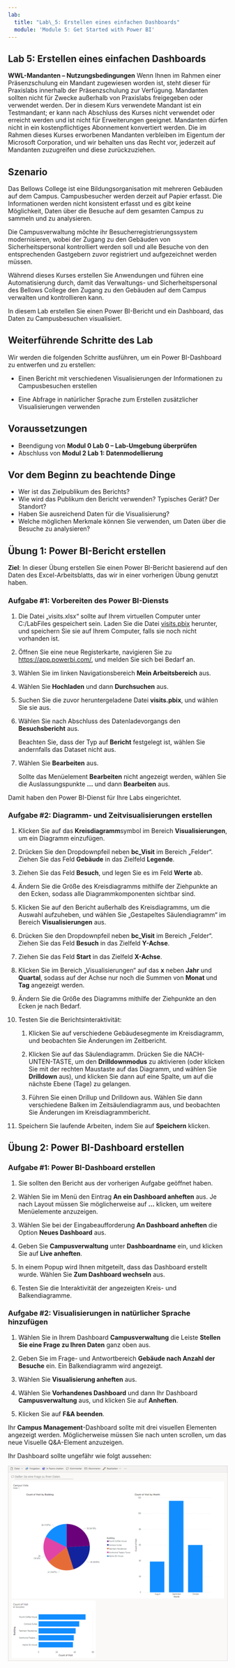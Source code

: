 ```yaml
---
lab:
  title: "Lab\_5: Erstellen eines einfachen Dashboards"
  module: 'Module 5: Get Started with Power BI'
---
```


## Lab 5: Erstellen eines einfachen Dashboards

**WWL-Mandanten – Nutzungsbedingungen** Wenn Ihnen im Rahmen einer Präsenzschulung ein Mandant zugewiesen worden ist, steht dieser für Praxislabs innerhalb der Präsenzschulung zur Verfügung. Mandanten sollten nicht für Zwecke außerhalb von Praxislabs freigegeben oder verwendet werden. Der in diesem Kurs verwendete Mandant ist ein Testmandant; er kann nach Abschluss des Kurses nicht verwendet oder erreicht werden und ist nicht für Erweiterungen geeignet. Mandanten dürfen nicht in ein kostenpflichtiges Abonnement konvertiert werden. Die im Rahmen dieses Kurses erworbenen Mandanten verbleiben im Eigentum der Microsoft Corporation, und wir behalten uns das Recht vor, jederzeit auf Mandanten zuzugreifen und diese zurückzuziehen. 

## Szenario

Das Bellows College ist eine Bildungsorganisation mit mehreren Gebäuden auf dem Campus. Campusbesucher werden derzeit auf Papier erfasst. Die Informationen werden nicht konsistent erfasst und es gibt keine Möglichkeit, Daten über die Besuche auf dem gesamten Campus zu sammeln und zu analysieren.

Die Campusverwaltung möchte ihr Besucherregistrierungssystem modernisieren, wobei der Zugang zu den Gebäuden von Sicherheitspersonal kontrolliert werden soll und alle Besuche von den entsprechenden Gastgebern zuvor registriert und aufgezeichnet werden müssen.

Während dieses Kurses erstellen Sie Anwendungen und führen eine Automatisierung durch, damit das Verwaltungs- und Sicherheitspersonal des Bellows College den Zugang zu den Gebäuden auf dem Campus verwalten und kontrollieren kann.

In diesem Lab erstellen Sie einen Power BI-Bericht und ein Dashboard, das Daten zu Campusbesuchen visualisiert.

## Weiterführende Schritte des Lab

Wir werden die folgenden Schritte ausführen, um ein Power BI-Dashboard zu entwerfen und zu erstellen:

-   Einen Bericht mit verschiedenen Visualisierungen der Informationen zu Campusbesuchen erstellen

-   Eine Abfrage in natürlicher Sprache zum Erstellen zusätzlicher Visualisierungen verwenden

## Voraussetzungen

- Beendigung von **Modul 0 Lab 0 – Lab-Umgebung überprüfen**
- Abschluss von **Modul 2 Lab 1: Datenmodellierung**

## Vor dem Beginn zu beachtende Dinge

-   Wer ist das Zielpublikum des Berichts?
-   Wie wird das Publikum den Bericht verwenden? Typisches Gerät? Der Standort?
-   Haben Sie ausreichend Daten für die Visualisierung?
-   Welche möglichen Merkmale können Sie verwenden, um Daten über die Besuche zu analysieren?

## Übung 1: Power BI-Bericht erstellen

**Ziel**: In dieser Übung erstellen Sie einen Power BI-Bericht basierend auf den Daten des Excel-Arbeitsblatts, das wir in einer vorherigen Übung genutzt haben.

### Aufgabe \#1: Vorbereiten des Power BI-Diensts

1.  Die Datei „visits.xlsx“ sollte auf Ihrem virtuellen Computer unter C:/LabFiles gespeichert sein. Laden Sie die Datei [visits.pbix](https://github.com/MicrosoftLearning/PL-900-Microsoft-Power-Platform-Fundamentals/raw/master/Allfiles/visits.pbix) herunter, und speichern Sie sie auf Ihrem Computer, falls sie noch nicht vorhanden ist.

2.  Öffnen Sie eine neue Registerkarte, navigieren Sie zu <https://app.powerbi.com/>, und melden Sie sich bei Bedarf an.

3.  Wählen Sie im linken Navigationsbereich **Mein Arbeitsbereich** aus.

5.  Wählen Sie **Hochladen** und dann **Durchsuchen** aus.

6.  Suchen Sie die zuvor heruntergeladene Datei **visits.pbix**, und wählen Sie sie aus. 

7.  Wählen Sie nach Abschluss des Datenladevorgangs den **Besuchsbericht** aus.

    Beachten Sie, dass der Typ auf **Bericht** festgelegt ist, wählen Sie andernfalls das Dataset nicht aus.

8.  Wählen Sie **Bearbeiten** aus. 

    Sollte das Menüelement **Bearbeiten** nicht angezeigt werden, wählen Sie die Auslassungspunkte **...** und dann **Bearbeiten** aus.

Damit haben den Power BI-Dienst für Ihre Labs eingerichtet.


### Aufgabe \#2: Diagramm- und Zeitvisualisierungen erstellen

1.  Klicken Sie auf das **Kreisdiagramm**symbol im Bereich **Visualisierungen**, um ein Diagramm einzufügen.

2.  Drücken Sie den Dropdownpfeil neben **bc_Visit** im Bereich „Felder“. Ziehen Sie das Feld **Gebäude** in das Zielfeld **Legende**.

3.  Ziehen Sie das Feld **Besuch**, und legen Sie es im Feld **Werte** ab.

4.  Ändern Sie die Größe des Kreisdiagramms mithilfe der Ziehpunkte an den Ecken, sodass alle Diagrammkomponenten sichtbar sind.

5.  Klicken Sie auf den Bericht außerhalb des Kreisdiagramms, um die Auswahl aufzuheben, und wählen Sie „Gestapeltes Säulendiagramm“ im Bereich **Visualisierungen** aus.

6.  Drücken Sie den Dropdownpfeil neben **bc_Visit** im Bereich „Felder“. Ziehen Sie das Feld **Besuch** in das Zielfeld **Y-Achse**.

7.  Ziehen Sie das Feld **Start** in das Zielfeld **X-Achse**.

8.  Klicken Sie im Bereich „Visualisierungen“ auf das **x** neben **Jahr** und **Quartal**, sodass auf der Achse nur noch die Summen von **Monat** und **Tag** angezeigt werden.

9.  Ändern Sie die Größe des Diagramms mithilfe der Ziehpunkte an den Ecken je nach Bedarf.

10. Testen Sie die Berichtsinteraktivität:

    1.  Klicken Sie auf verschiedene Gebäudesegmente im Kreisdiagramm, und beobachten Sie Änderungen im Zeitbericht.

    2.  Klicken Sie auf das Säulendiagramm. Drücken Sie die NACH-UNTEN-TASTE, um den **Drilldownmodus** zu aktivieren (oder klicken Sie mit der rechten Maustaste auf das Diagramm, und wählen Sie **Drilldown** aus), und klicken Sie dann auf eine Spalte, um auf die nächste Ebene (Tage) zu gelangen.

    3.  Führen Sie einen Drillup und Drilldown aus. Wählen Sie dann verschiedene Balken im Zeitsäulendiagramm aus, und beobachten Sie Änderungen im Kreisdiagrammbericht.

11. Speichern Sie laufende Arbeiten, indem Sie auf **Speichern** klicken.

## Übung 2: Power BI-Dashboard erstellen

### Aufgabe \#1: Power BI-Dashboard erstellen

1.  Sie sollten den Bericht aus der vorherigen Aufgabe geöffnet haben.

2.  Wählen Sie im Menü den Eintrag **An ein Dashboard anheften** aus. Je nach Layout müssen Sie möglicherweise auf **...** klicken, um weitere Menüelemente anzuzeigen.

3.  Wählen Sie bei der Eingabeaufforderung **An Dashboard anheften** die Option **Neues Dashboard** aus.

4.  Geben Sie **Campusverwaltung** unter **Dashboardname** ein, und klicken Sie auf **Live anheften**.

5.  In einem Popup wird Ihnen mitgeteilt, dass das Dashboard erstellt wurde. Wählen Sie **Zum Dashboard wechseln** aus.

6.  Testen Sie die Interaktivität der angezeigten Kreis- und Balkendiagramme.

### Aufgabe \#2: Visualisierungen in natürlicher Sprache hinzufügen

1.  Wählen Sie in Ihrem Dashboard **Campusverwaltung** die Leiste **Stellen Sie eine Frage zu Ihren Daten** ganz oben aus.

2.  Geben Sie im Frage- und Antwortbereich **Gebäude nach Anzahl der Besuche** ein. Ein Balkendiagramm wird angezeigt.

3.  Wählen Sie **Visualisierung anheften** aus.

4.  Wählen Sie **Vorhandenes Dashboard** und dann Ihr Dashboard **Campusverwaltung** aus, und klicken Sie auf **Anheften**.

5.  Klicken Sie auf **F&A beenden**.

Ihr **Campus Management**-Dashboard sollte mit drei visuellen Elementen angezeigt werden. Möglicherweise müssen Sie nach unten scrollen, um das neue Visuelle Q&A-Element anzuzeigen.

Ihr Dashboard sollte ungefähr wie folgt aussehen:

![](media/5-powerbi-result.png)
